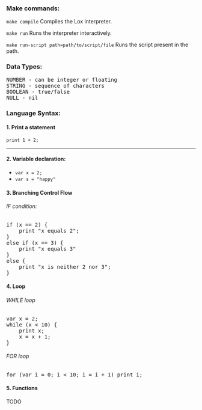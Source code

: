 ### Make commands:
`make compile` Compiles the Lox interpreter.

`make run` Runs the interpreter interactively.

`make run-script path=path/to/script/file` Runs the script present in the path.

### Data Types:
<pre>
NUMBER - can be integer or floating
STRING - sequence of characters
BOOLEAN - true/false
NULL - nil
</pre>


### Language Syntax:

#### 1. Print a statement
`print 1 + 2;`

---
#### 2. Variable declaration:
- `var x = 2;`
- `var s = "happy"`

#### 3. Branching Control Flow
###### IF condition:
<pre>
if (x == 2) {
    print "x equals 2";
}
else if (x == 3) {
    print "x equals 3"
}
else {
    print "x is neither 2 nor 3";
}
</pre>

#### 4. Loop
###### WHILE loop
<pre>
var x = 2;
while (x < 10) {
    print x;
    x = x + 1;
}
</pre>

###### FOR loop
<pre>
for (var i = 0; i < 10; i = i + 1) print i;
</pre>

#### 5. Functions
TODO